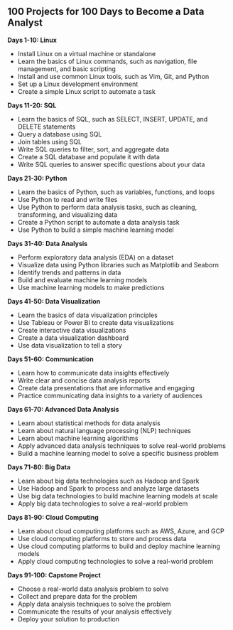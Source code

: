 ## 100 Projects for 100 Days to Become a Data Analyst

**Days 1-10: Linux**

* Install Linux on a virtual machine or standalone
* Learn the basics of Linux commands, such as navigation, file management, and basic scripting
* Install and use common Linux tools, such as Vim, Git, and Python
* Set up a Linux development environment
* Create a simple Linux script to automate a task

**Days 11-20: SQL**

* Learn the basics of SQL, such as SELECT, INSERT, UPDATE, and DELETE statements
* Query a database using SQL
* Join tables using SQL
* Write SQL queries to filter, sort, and aggregate data
* Create a SQL database and populate it with data
* Write SQL queries to answer specific questions about your data

**Days 21-30: Python**

* Learn the basics of Python, such as variables, functions, and loops
* Use Python to read and write files
* Use Python to perform data analysis tasks, such as cleaning, transforming, and visualizing data
* Create a Python script to automate a data analysis task
* Use Python to build a simple machine learning model

**Days 31-40: Data Analysis**

* Perform exploratory data analysis (EDA) on a dataset
* Visualize data using Python libraries such as Matplotlib and Seaborn
* Identify trends and patterns in data
* Build and evaluate machine learning models
* Use machine learning models to make predictions

**Days 41-50: Data Visualization**

* Learn the basics of data visualization principles
* Use Tableau or Power BI to create data visualizations
* Create interactive data visualizations
* Create a data visualization dashboard
* Use data visualization to tell a story

**Days 51-60: Communication**

* Learn how to communicate data insights effectively
* Write clear and concise data analysis reports
* Create data presentations that are informative and engaging
* Practice communicating data insights to a variety of audiences

**Days 61-70: Advanced Data Analysis**

* Learn about statistical methods for data analysis
* Learn about natural language processing (NLP) techniques
* Learn about machine learning algorithms
* Apply advanced data analysis techniques to solve real-world problems
* Build a machine learning model to solve a specific business problem

**Days 71-80: Big Data**

* Learn about big data technologies such as Hadoop and Spark
* Use Hadoop and Spark to process and analyze large datasets
* Use big data technologies to build machine learning models at scale
* Apply big data technologies to solve a real-world problem

**Days 81-90: Cloud Computing**

* Learn about cloud computing platforms such as AWS, Azure, and GCP
* Use cloud computing platforms to store and process data
* Use cloud computing platforms to build and deploy machine learning models
* Apply cloud computing technologies to solve a real-world problem

**Days 91-100: Capstone Project**

* Choose a real-world data analysis problem to solve
* Collect and prepare data for the problem
* Apply data analysis techniques to solve the problem
* Communicate the results of your analysis effectively
* Deploy your solution to production
